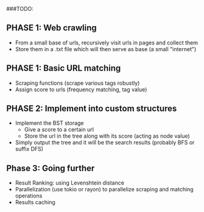 ###TODO: 

## PHASE 1: Web crawling
- From a small base of urls, recursively visit urls in pages and collect them
- Store them in a .txt file which will then serve as base (a small "internet")

## PHASE 1: Basic URL matching
- Scraping functions (scrape various tags robustly)
- Assign score to urls (frequency matching, tag value)

## PHASE 2: Implement into custom structures
- Implement the BST storage
    - Give a score to a certain url
    - Store the url in the tree along with its score (acting as node value)
- Simply output the tree and it will be the search results (probably BFS or suffix DFS)


## Phase 3: Going further
- Result Ranking: using Levenshtein distance
- Parallelization (use tokio or rayon) to parallelize scraping and matching operations
- Results caching


